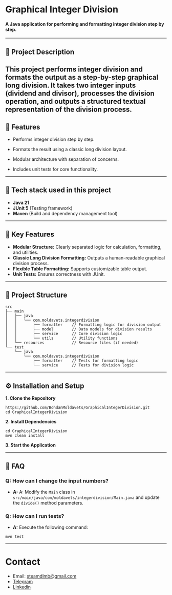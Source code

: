 # Graphical Integer Division

#### A Java application for performing and formatting integer division step by step.

---

## 🧩 Project Description
This project performs integer division and formats the output as a step-by-step graphical long division.
It takes two integer inputs (dividend and divisor), processes the division operation,
and outputs a structured textual representation of the division process.
---

## 🚀 Features

- Performs integer division step by step.

- Formats the result using a classic long division layout.

- Modular architecture with separation of concerns.

- Includes unit tests for core functionality.

---

## 🧰 Tech stack used in this project
- **Java 21** 
- **JUnit 5** (Testing framework)
- **Maven** (Build and dependency management tool)

---

## 🔑 Key Features
- **Modular Structure:** Clearly separated logic for calculation, formatting, and utilities.
- **Classic Long Division Formatting:** Outputs a human-readable graphical division process.
- **Flexible Table Formatting:** Supports customizable table output.
- **Unit Tests:** Ensures correctness with JUnit.


---

## 📂 Project Structure
```
src
├── main
│   ├── java
│   │   └── com.moldavets.integerdivision
│   │       ├── formatter    // Formatting logic for division output
│   │       ├── model        // Data models for division results
│   │       ├── service      // Core division logic
│   │       └── utils        // Utility functions
│   └── resources            // Resource files (if needed)
└── test
    └── java
        └── com.moldavets.integerdivision
            ├── formatter    // Tests for formatting logic
            └── service      // Tests for division logic
```
---

## ⚙️ Installation and Setup

**1. Clone the Repository**
```
https://github.com/BohdanMoldavets/GraphicalIntegerDivision.git
cd GraphicalIntegerDivision
```

**2. Install Dependencies**

```
cd GraphicalIntegerDivision
mvn clean install
```

**3. Start the Application**

---

## 🛑 FAQ
### Q: How can I change the input numbers?
 + **A:** A: Modify the ```Main``` class in ```src/main/java/com/moldavets/integerdivision/Main.java``` and update the ```divide()``` method parameters.
### Q: How can I run tests?
+ **A:** Execute the following command:
```
mvn test
```
---
# Contact
+ Email: [steamdlmb@gmail.com](mailto:steamdlmb@gmail.com)
+ [Telegram](https://telegram.me/moldavets)
+ [Linkedin](https://www.linkedin.com/in/bohdan-moldavets/)


